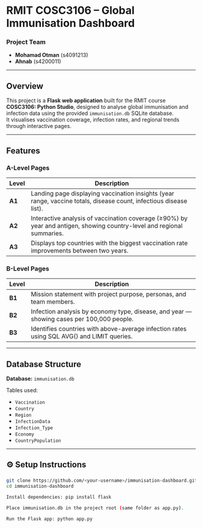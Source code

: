 #  RMIT COSC3106 – Global Immunisation Dashboard

###  Project Team
- **Mohamad Otman** (s4091213)  
- **Ahnab** (s4200011) 

---

##  Overview
This project is a **Flask web application** built for the RMIT course **COSC3106: Python Studio**, designed to analyse global immunisation and infection data using the provided `immunisation.db` SQLite database.  
It visualises vaccination coverage, infection rates, and regional trends through interactive pages.

---

##  Features

###  A-Level Pages
| Level | Description |
|--------|--------------|
| **A1** | Landing page displaying vaccination insights (year range, vaccine totals, disease count, infectious disease list). |
| **A2** | Interactive analysis of vaccination coverage (≥90%) by year and antigen, showing country-level and regional summaries. |
| **A3** | Displays top countries with the biggest vaccination rate improvements between two years. |

###  B-Level Pages
| Level | Description |
|--------|--------------|
| **B1** | Mission statement with project purpose, personas, and team members. |
| **B2** | Infection analysis by economy type, disease, and year — showing cases per 100,000 people. |
| **B3** | Identifies countries with above-average infection rates using SQL AVG() and LIMIT queries. |

---

## Database Structure
**Database:** `immunisation.db`

Tables used:
- `Vaccination`
- `Country`
- `Region`
- `InfectionData`
- `Infection_Type`
- `Economy`
- `CountryPopulation`

---

## ⚙️ Setup Instructions

### 
```bash
git clone https://github.com/<your-username>/immunisation-dashboard.git
cd immunisation-dashboard

Install dependencies: pip install flask

Place immunisation.db in the project root (same folder as app.py).

Run the Flask app: python app.py
